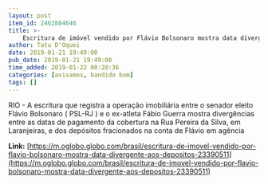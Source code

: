 ```yaml
---
layout: post
item_id: 2462884646
title: >-
    Escritura de imóvel vendido por Flávio Bolsonaro mostra data divergente aos depósitos
author: Tatu D'Oquei
date: 2019-01-21 19:49:00
pub_date: 2019-01-21 19:49:00
time_added: 2019-01-22 00:28:36
categories: [avisamos, bandido bom]
tags: []
---
```


RIO - A escritura que registra a operação imobiliária entre o senador eleito Flávio Bolsonaro ( PSL-RJ ) e o ex-atleta Fábio Guerra mostra divergências entre as datas de pagamento da cobertura na Rua Pereira da Silva, em Laranjeiras, e dos depósitos fracionados na conta de Flávio em agência

**Link:** [https://m.oglobo.globo.com/brasil/escritura-de-imovel-vendido-por-flavio-bolsonaro-mostra-data-divergente-aos-depositos-23390511](https://m.oglobo.globo.com/brasil/escritura-de-imovel-vendido-por-flavio-bolsonaro-mostra-data-divergente-aos-depositos-23390511)

